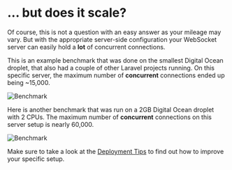 # ... but does it scale?

Of course, this is not a question with an easy answer as your mileage may vary. But with the appropriate server-side configuration your WebSocket server can easily hold a **lot** of concurrent connections.

This is an example benchmark that was done on the smallest Digital Ocean droplet, that also had a couple of other Laravel projects running. On this specific server, the maximum number of **concurrent** connections ended up being ~15,000.

![Benchmark](/img/simultaneous_users.png)

Here is another benchmark that was run on a 2GB Digital Ocean droplet with 2 CPUs. The maximum number of **concurrent** connections on this server setup is nearly 60,000.

![Benchmark](/img/simultaneous_users_2gb.png)

Make sure to take a look at the [Deployment Tips](/1.0/faq/deploying.html) to find out how to improve your specific setup.